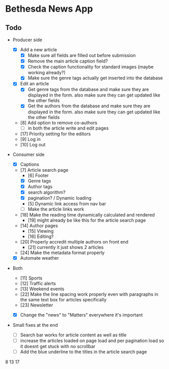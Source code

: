 # Bethesda News App

## Todo

- Producer side
    - [x] Add a new article
        - [x] Make sure all fields are filled out before submission
        - [x] Remove the main article caption field?
        - [x] Check the caption functionality for standard images (maybe working already?)
        - [x] Make sure the genre tags actually get inserted into the database
    - [x] Edit an article
        - [x] Get genre tags from the database and make sure they are displayed in the form. also make sure they can get updated like the other fields
        - [x] Get the authors from the database and make sure they are displayed in the form. also make sure they can get updated like the other fields
    - [8] Add option to remove co-authors
        - [ ] in both the article write and edit pages
    - [17] Priority setting for the editors
    - [9] Log in
    - [10] Log out

- Consumer side
    - [x] Captions
    - [7] Article search page
        - [6] Footer
        - [x] Genre tags
        - [x] Author tags
        - [x] search algorithm?
        - [x] pagination? / Dynamic loading
        - [5] Dynamic link access from nav bar
        - [ ] Make the article links work
    - [18] Make the reading time dynamically calculated and rendered
        - [19] might already be like this for the article search page 
    - [14] Author pages
        - [15] Viewing
        - [16] Editing?
    - [20] Properly accredit multiple authors on front end
        - [21] currently it just shows 2 articles
    - [24] Make the metadata format properly
    - [x] Automate weather

- Both
    - [11] Sports
    - [12] Traffic alerts
    - [13] Weekend events
    - [22] Make the line spacing work properly even with paragraphs in the same text box for articles specifically
    - [23] Newsletter
    - [x] Change the "news" to "Matters" everywhere it's important


- Small fixes at the end
    - [ ] Search bar works for article content as well as title
    - [ ] increase the articles loaded on page load and per pagination load so it doesnt get stuck with no scrollbar
    - [ ] Add the blue underline to the titles in the article search page

8
13
17